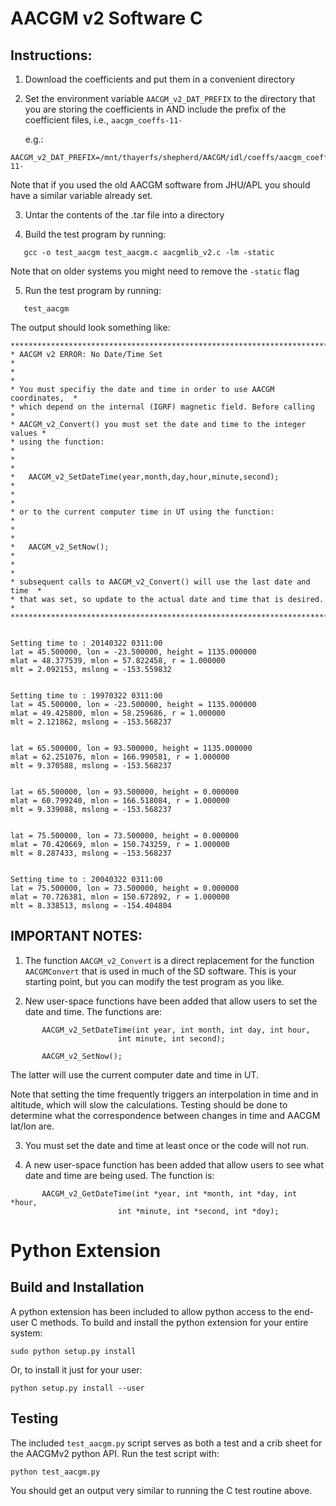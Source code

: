 
# AACGM v2 Software C

## Instructions:

1. Download the coefficients and put them in a convenient directory

2. Set the environment variable `AACGM_v2_DAT_PREFIX` to the directory that
   you are storing the coefficients in AND include the prefix of the
   coefficient files, i.e., `aacgm_coeffs-11-`

   e.g.:
```
AACGM_v2_DAT_PREFIX=/mnt/thayerfs/shepherd/AACGM/idl/coeffs/aacgm_coeffs-11-
```
   Note that if you used the old AACGM software from JHU/APL you should have
   a similar variable already set.

3. Untar the contents of the .tar file into a directory

4. Build the test program by running:
```
   gcc -o test_aacgm test_aacgm.c aacgmlib_v2.c -lm -static
```

   Note that on older systems you might need to remove the `-static` flag

5. Run the test program by running:

```
   test_aacgm
```

   The output should look something like:

```
***************************************************************************
* AACGM v2 ERROR: No Date/Time Set                                        *
*                                                                         *
* You must specifiy the date and time in order to use AACGM coordinates,  *
* which depend on the internal (IGRF) magnetic field. Before calling      *
* AACGM_v2_Convert() you must set the date and time to the integer values *
* using the function:                                                     *
*                                                                         *
*   AACGM_v2_SetDateTime(year,month,day,hour,minute,second);              *
*                                                                         *
* or to the current computer time in UT using the function:               *
*                                                                         *
*   AACGM_v2_SetNow();                                                    *
*                                                                         *
* subsequent calls to AACGM_v2_Convert() will use the last date and time  *
* that was set, so update to the actual date and time that is desired.    *
***************************************************************************


Setting time to : 20140322 0311:00
lat = 45.500000, lon = -23.500000, height = 1135.000000
mlat = 48.377539, mlon = 57.822458, r = 1.000000
mlt = 2.092153, mslong = -153.559832


Setting time to : 19970322 0311:00
lat = 45.500000, lon = -23.500000, height = 1135.000000
mlat = 49.425800, mlon = 58.259686, r = 1.000000
mlt = 2.121862, mslong = -153.568237


lat = 65.500000, lon = 93.500000, height = 1135.000000
mlat = 62.251076, mlon = 166.990581, r = 1.000000
mlt = 9.370588, mslong = -153.568237


lat = 65.500000, lon = 93.500000, height = 0.000000
mlat = 60.799240, mlon = 166.518084, r = 1.000000
mlt = 9.339088, mslong = -153.568237


lat = 75.500000, lon = 73.500000, height = 0.000000
mlat = 70.420669, mlon = 150.743259, r = 1.000000
mlt = 8.287433, mslong = -153.568237


Setting time to : 20040322 0311:00
lat = 75.500000, lon = 73.500000, height = 0.000000
mlat = 70.726381, mlon = 150.672892, r = 1.000000
mlt = 8.338513, mslong = -154.404804
```

## IMPORTANT NOTES:

1. The function `AACGM_v2_Convert` is a direct replacement for the function
   `AACGMConvert` that is used in much of the SD software. This is your
   starting point, but you can modify the test program as you like.

2. New user-space functions have been added that allow users to set the
   date and time. The functions are:
```
       AACGM_v2_SetDateTime(int year, int month, int day, int hour,
                        int minute, int second);

       AACGM_v2_SetNow();
```
   The latter will use the current computer date and time in UT.

   Note that setting the time frequently triggers an interpolation in time and
   in altitude, which will slow the calculations. Testing should be done to
   determine what the correspondence between changes in time and AACGM lat/lon
   are.

3. You must set the date and time at least once or the code will not run.

4. A new user-space function has been added that allow users to see what
   date and time are being used. The function is:
```
       AACGM_v2_GetDateTime(int *year, int *month, int *day, int *hour,
                        int *minute, int *second, int *doy);
```

# Python Extension

## Build and Installation

A python extension has been included to allow python access to the end-user
C methods.  To build and install the python extension for your entire system:

`sudo python setup.py install`

Or, to install it just for your user:

`python setup.py install --user`

## Testing
The included `test_aacgm.py` script serves as both a test and a crib sheet for
the AACGMv2 python API.  Run the test script with:

`python test_aacgm.py`

You should get an output very similar to running the C test routine above.

